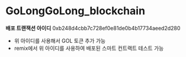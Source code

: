 # GoLongGoLong_blockchain

**배포 트랜잭션 아이디** 0xb248d4cbb7c728ef0e81de0b4b17734aeed2d280

- 위 아이디를 사용해서 GOL 토큰 추가 가능
- remix에서 위 아이디를 사용하여 배포된 스마트 컨트랙트 테스트 가능

